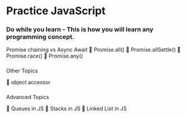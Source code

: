 # Practice JavaScript

### Do while you learn - This is how you will learn any programming concept.

Promise chaining vs Async Await
🔳 Promise.all()
🔳 Promise.allSettle()
🔳 Promise.race()
🔳 Promise.any()

###

Other Topics

🔳 object accessor

###

Advanced Topics

🔳 Queues in JS
🔳 Stacks in JS
🔳 Linked List in JS
